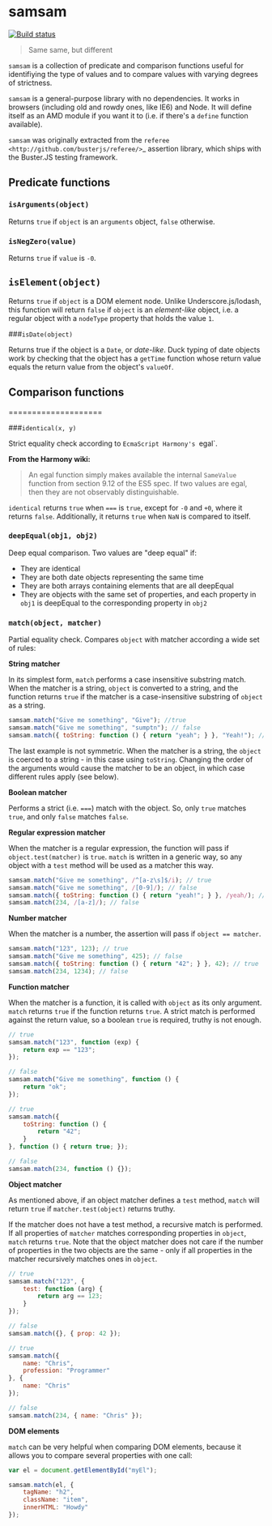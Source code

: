 # samsam

[![Build status](https://secure.travis-ci.org/busterjs/samsam.png?branch=master)](http://travis-ci.org/busterjs/samsam)

> Same same, but different

`samsam` is a collection of predicate and comparison functions useful for
identifiying the type of values and to compare values with varying degrees of
strictness.

`samsam` is a general-purpose library with no dependencies. It works in browsers
(including old and rowdy ones, like IE6) and Node. It will define itself as an
AMD module if you want it to (i.e. if there's a `define` function available).

`samsam` was originally extracted from the
`referee <http://github.com/busterjs/referee/>`_ assertion library, which
ships with the Buster.JS testing framework.


## Predicate functions


### `isArguments(object)`

Returns `true` if `object` is an `arguments` object, `false` otherwise.


### `isNegZero(value)`

Returns `true` if `value` is `-0`.


## `isElement(object)`

Returns `true` if `object` is a DOM element node. Unlike
Underscore.js/lodash, this function will return `false` if `object` is an
*element-like* object, i.e. a regular object with a `nodeType` property that
holds the value `1`.


###`isDate(object)`

Returns true if the object is a `Date`, or *date-like*. Duck typing of date
objects work by checking that the object has a `getTime` function whose return
value equals the return value from the object's `valueOf`.


## Comparison functions
====================


###`identical(x, y)`

Strict equality check according to `EcmaScript Harmony's `egal`.

**From the Harmony wiki:**

> An egal function simply makes available the internal `SameValue` function
from section 9.12 of the ES5 spec. If two values are egal, then they are not
observably distinguishable.

`identical` returns `true` when `===` is `true`, except for `-0` and
`+0`, where it returns `false`. Additionally, it returns `true` when
`NaN` is compared to itself.


### `deepEqual(obj1, obj2)`

Deep equal comparison. Two values are "deep equal" if:

* They are identical
* They are both date objects representing the same time
* They are both arrays containing elements that are all deepEqual
* They are objects with the same set of properties, and each property
  in `obj1` is deepEqual to the corresponding property in `obj2`


### `match(object, matcher)`

Partial equality check. Compares `object` with matcher according a wide set of
rules:


**String matcher**

In its simplest form, `match` performs a case insensitive substring match.
When the matcher is a string, `object` is converted to a string, and the
function returns `true` if the matcher is a case-insensitive substring of
`object` as a string.

```javascript
samsam.match("Give me something", "Give"); //true
samsam.match("Give me something", "sumptn"); // false
samsam.match({ toString: function () { return "yeah"; } }, "Yeah!"); // true
```

The last example is not symmetric. When the matcher is a string, the `object`
is coerced to a string - in this case using `toString`. Changing the order of
the arguments would cause the matcher to be an object, in which case different
rules apply (see below).


**Boolean matcher**

Performs a strict (i.e. `===`) match with the object. So, only `true`
matches `true`, and only `false` matches `false`.


**Regular expression matcher**

When the matcher is a regular expression, the function will pass if
`object.test(matcher)` is `true`. `match` is written in a generic way, so
any object with a `test` method will be used as a matcher this way.

```javascript
samsam.match("Give me something", /^[a-z\s]$/i); // true
samsam.match("Give me something", /[0-9]/); // false
samsam.match({ toString: function () { return "yeah!"; } }, /yeah/); // true
samsam.match(234, /[a-z]/); // false
```


**Number matcher**

When the matcher is a number, the assertion will pass if `object == matcher`.

```javascript
samsam.match("123", 123); // true
samsam.match("Give me something", 425); // false
samsam.match({ toString: function () { return "42"; } }, 42); // true
samsam.match(234, 1234); // false
```


**Function matcher**

When the matcher is a function, it is called with `object` as its only
argument. `match` returns `true` if the function returns `true`. A strict
match is performed against the return value, so a boolean `true` is required,
truthy is not enough.

```javascript
// true
samsam.match("123", function (exp) {
    return exp == "123";
});

// false
samsam.match("Give me something", function () {
    return "ok";
});

// true
samsam.match({
    toString: function () {
        return "42";
    }
}, function () { return true; });

// false
samsam.match(234, function () {});
```


**Object matcher**

As mentioned above, if an object matcher defines a `test` method, `match`
will return `true` if `matcher.test(object)` returns truthy.

If the matcher does not have a test method, a recursive match is performed. If
all properties of `matcher` matches corresponding properties in `object`,
`match` returns `true`. Note that the object matcher does not care if the
number of properties in the two objects are the same - only if all properties in
the matcher recursively matches ones in `object`.

```javascript
// true
samsam.match("123", {
    test: function (arg) {
        return arg == 123;
    }
});

// false
samsam.match({}, { prop: 42 });

// true
samsam.match({
    name: "Chris",
    profession: "Programmer"
}, {
    name: "Chris"
});

// false
samsam.match(234, { name: "Chris" });
```


**DOM elements**

`match` can be very helpful when comparing DOM elements, because it allows
you to compare several properties with one call:

```javascript
var el = document.getElementById("myEl");

samsam.match(el, {
    tagName: "h2",
    className: "item",
    innerHTML: "Howdy"
});
```
